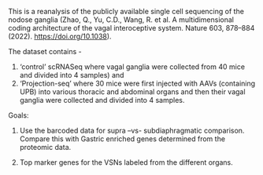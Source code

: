 This is a reanalysis of the publicly available single cell sequencing of the nodose ganglia (Zhao, Q., Yu, C.D., Wang, R. et al. A multidimensional coding architecture of the vagal interoceptive system. Nature 603, 878–884 (2022). https://doi.org/10.1038). 

The dataset contains -
1. ‘control’ scRNASeq where vagal ganglia were collected from 40 mice and divided into 4 samples) and 
2. ‘Projection-seq’ where 30 mice were first injected with AAVs (containing UPB) into various thoracic and abdominal organs and then their vagal ganglia were collected and divided into 4 samples.

Goals:
1. Use the barcoded data for supra –vs- subdiaphragmatic comparison. Compare this with Gastric enriched genes determined from the proteomic data.

2. Top marker genes for the VSNs labeled from the different organs.


